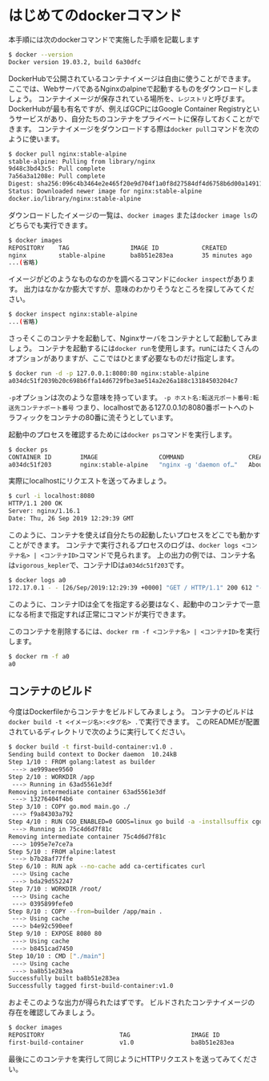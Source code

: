 # はじめてのdockerコマンド

本手順には次のdockerコマンドで実施した手順を記載します

```sh
$ docker --version
Docker version 19.03.2, build 6a30dfc
```

DockerHubで公開されているコンテナイメージは自由に使うことができます。
ここでは、WebサーバであるNginxのalpineで起動するものをダウンロードしましょう。
コンテナイメージが保存されている場所を、`レジストリ`と呼びます。
DockerHubが最も有名ですが、例えばGCPにはGoogle Container Registryというサービスがあり、自分たちのコンテナをプライベートに保存しておくことができます。
コンテナイメージをダウンロードする際は`docker pull`コマンドを次のように使います。

```sh
$ docker pull nginx:stable-alpine
stable-alpine: Pulling from library/nginx
9d48c3bd43c5: Pull complete
7a56a3a1208e: Pull complete
Digest: sha256:096c4b3464e2e465f20e9d704f1a0f8d27584df4d6758b6d00a14911cc9bb888
Status: Downloaded newer image for nginx:stable-alpine
docker.io/library/nginx:stable-alpine
```

ダウンロードしたイメージの一覧は、`docker images` または`docker image ls`のどちらでも実行できます。

```sh
$ docker images
REPOSITORY    TAG                 IMAGE ID            CREATED             SIZE
nginx         stable-alpine       ba8b51e283ea        35 minutes ago      14.3MB
...(省略)
```

イメージがどのようなものなのかを調べるコマンドに`docker inspect`があります。
出力はなかなか膨大ですが、意味のわかりそうなところを探してみてください。

```sh
$ docker inspect nginx:stable-alpine
...(省略)
```

さっそくこのコンテナを起動して、Nginxサーバをコンテナとして起動してみましょう。
コンテナを起動するには`docker run`を使用します。runにはたくさんのオプションがありますが、ここではひとまず必要なものだけ指定します。

```sh
$ docker run -d -p 127.0.0.1:8080:80 nginx:stable-alpine
a034dc51f2039b20c698b6ffa14d6729fbe3ae514a2e26a188c13184503204c7
```

`-p`オプションは次のような意味を持っています。
`-p ホスト名:転送元ポート番号:転送先コンテナポート番号`
つまり、localhostである127.0.0.1の8080番ポートへのトラフィックをコンテナの80番に流そうとしています。

起動中のプロセスを確認するためには`docker ps`コマンドを実行します。

```sh
$ docker ps
CONTAINER ID        IMAGE                 COMMAND                  CREATED              STATUS              PORTS                    NAMES
a034dc51f203        nginx:stable-alpine   "nginx -g 'daemon of…"   About a minute ago   Up About a minute   127.0.0.1:8080->80/tcp   vigorous_kepler
```

実際にlocalhostにリクエストを送ってみましょう。

```sh
$ curl -i localhost:8080
HTTP/1.1 200 OK
Server: nginx/1.16.1
Date: Thu, 26 Sep 2019 12:29:39 GMT
```

このように、コンテナを使えば自分たちの起動したいプロセスをどこでも動かすことができます。
コンテナで実行されるプロセスのログは、`docker logs <コンテナ名> | <コンテナID>`コマンドで見られます。
上の出力の例では、コンテナ名は`vigorous_kepler`で、コンテナIDは`a034dc51f203`です。

```sh
$ docker logs a0
172.17.0.1 - - [26/Sep/2019:12:29:39 +0000] "GET / HTTP/1.1" 200 612 "-" "curl/7.54.0" "-"
```

このように、コンテナIDは全てを指定する必要はなく、起動中のコンテナで一意になる桁まで指定すれば正常にコマンドが実行できます。

このコンテナを削除するには、`docker rm -f <コンテナ名> | <コンテナID>`を実行します。

```sh
$ docker rm -f a0
a0
```

## コンテナのビルド

今度はDockerfileからコンテナをビルドしてみましょう。
コンテナのビルドは`docker build -t <イメージ名>:<タグ名> .`で実行できます。
このREADMEが配置されているディレクトリで次のように実行してください。

```sh
$ docker build -t first-build-container:v1.0 .
Sending build context to Docker daemon  10.24kB
Step 1/10 : FROM golang:latest as builder
 ---> ae999aee9560
Step 2/10 : WORKDIR /app
 ---> Running in 63ad5561e3df
Removing intermediate container 63ad5561e3df
 ---> 13276404f4b6
Step 3/10 : COPY go.mod main.go ./
 ---> f9a84303a792
Step 4/10 : RUN CGO_ENABLED=0 GOOS=linux go build -a -installsuffix cgo -o main .
 ---> Running in 75c4d6d7f81c
Removing intermediate container 75c4d6d7f81c
 ---> 1095e7e7ce7a
Step 5/10 : FROM alpine:latest
 ---> b7b28af77ffe
Step 6/10 : RUN apk --no-cache add ca-certificates curl
 ---> Using cache
 ---> bda29d552247
Step 7/10 : WORKDIR /root/
 ---> Using cache
 ---> 0395899fefe0
Step 8/10 : COPY --from=builder /app/main .
 ---> Using cache
 ---> b4e92c590eef
Step 9/10 : EXPOSE 8080 80
 ---> Using cache
 ---> b8451cad7450
Step 10/10 : CMD ["./main"]
 ---> Using cache
 ---> ba8b51e283ea
Successfully built ba8b51e283ea
Successfully tagged first-build-container:v1.0
```

およそこのような出力が得られたはずです。
ビルドされたコンテナイメージの存在を確認してみましょう。

```sh
$ docker images
REPOSITORY                     TAG                 IMAGE ID            CREATED             SIZE
first-build-container          v1.0                ba8b51e283ea        57 minutes ago      14.3MB
```

最後にこのコンテナを実行して同じようにHTTPリクエストを送ってみてください。

